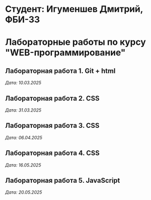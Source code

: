 # Студент: Игуменшев Дмитрий, ФБИ-33

# Лабораторные работы по курсу "WEB-программирование"

## Лабораторная работа 1. Git + html

*Дата: 10.03.2025*

## Лабораторная работа 2. CSS

*Дата: 31.03.2025*

## Лабораторная работа 3. CSS

*Дата: 06.04.2025*

## Лабораторная работа 4. CSS

*Дата: 16.05.2025*

## Лабораторная работа 5. JavaScript

*Дата: 20.05.2025*